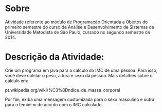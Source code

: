 # Sobre

Atividade referente ao módulo de Programação Orientada a Objetos do primeiro semestre do curso de Análise e Desenvolvimento de Sistemas da Universidade Metodista de São Paulo, cursado no segundo semestre de 2014.

# Descrição da Atividade:
Crie um programa em java para o calculo do IMC de uma pessoa. Para isso, você deve coletar o peso, altura e sexo da pessoa. Mais detalhes sobre o cálculo em:

pt.wikipedia.org/wiki/%C3%8Dndice_de_massa_corporal

Por fim, exiba uma mensagem customizada para o sexo masculino e outra para o feminino de acordo com o IMC calculado.
